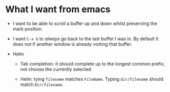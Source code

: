 # What I want from emacs

* I want to be able to scroll a buffer up and down whilst preserving
  the mark position.

* I want `C-x b` to *always* go back to the last buffer I was in.  By
  default it does not if another window is already visiting that
  buffer.

* Helm

    * Tab completion: it should complete up to the longest common
      prefix, not choose the currently selected

    * Helm: tying `filename` matches `FileName`.  Typing
      `dir/filename` should match `Dir/filename`.
